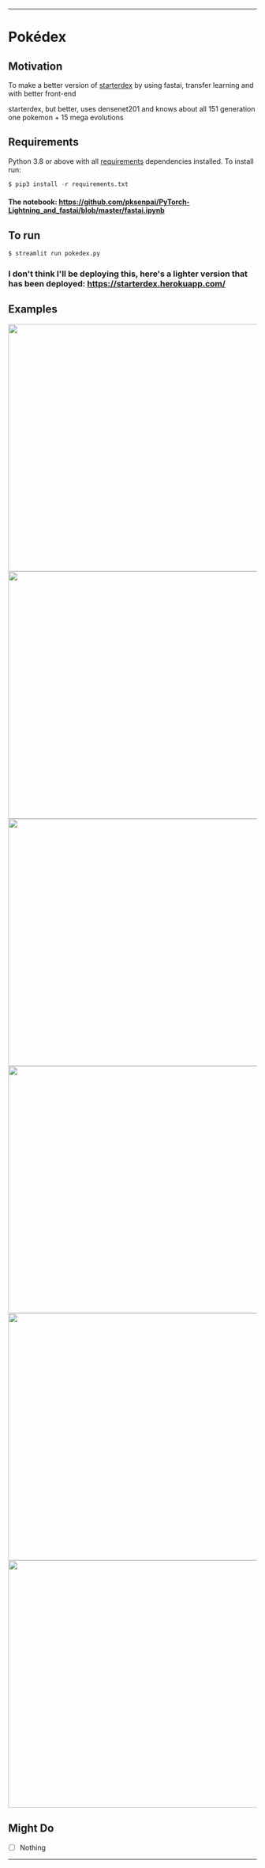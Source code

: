 ----
# Pokédex
## Motivation
To make a better version of [starterdex](https://github.com/pksenpai/Starterdex) by using fastai, transfer learning and with better front-end


starterdex, but better, uses densenet201 and knows about all 151 generation one pokemon + 15 mega evolutions
## Requirements
Python 3.8 or above with all [requirements](requirements.txt) dependencies installed. To install run:
```python
$ pip3 install -r requirements.txt
```
#### The notebook: https://github.com/pksenpai/PyTorch-Lightning_and_fastai/blob/master/fastai.ipynb 

## To run
```python
$ streamlit run pokedex.py
```
### I don't think I'll be deploying this, here's a lighter version that has been deployed: https://starterdex.herokuapp.com/

## Examples

<img src="https://user-images.githubusercontent.com/52780573/103564715-06977a80-4ee5-11eb-94ac-8cf7c452d2f0.gif" data-canonical-src="" width="800" height="500" />


<img src="https://user-images.githubusercontent.com/52780573/103563050-24afab80-4ee2-11eb-97ff-3e6e4641b805.png" data-canonical-src="" width="800" height="500" />


<img src="https://user-images.githubusercontent.com/52780573/103563114-36914e80-4ee2-11eb-8291-d352f35c4b69.png" data-canonical-src="" width="800" height="500" />


<img src="https://user-images.githubusercontent.com/52780573/103563207-60e30c00-4ee2-11eb-8a4d-071918767620.png" data-canonical-src="" width="800" height="500" />


<img src="https://user-images.githubusercontent.com/52780573/103563246-735d4580-4ee2-11eb-9a62-81e232b7cf5f.png" data-canonical-src="" width="800" height="500" />


<img src="https://user-images.githubusercontent.com/52780573/103563276-84a65200-4ee2-11eb-90fa-4139df8e710d.png" data-canonical-src="" width="800" height="500" />

## Might Do
- [ ] Nothing

----
